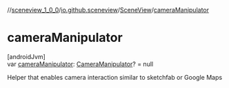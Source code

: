 //[sceneview_1_0_0](../../../index.md)/[io.github.sceneview](../index.md)/[SceneView](index.md)/[cameraManipulator](camera-manipulator.md)

# cameraManipulator

[androidJvm]\
var [cameraManipulator](camera-manipulator.md): [CameraManipulator](../index.md#-413489367%2FClasslikes%2F-602047187)? = null

Helper that enables camera interaction similar to sketchfab or Google Maps
